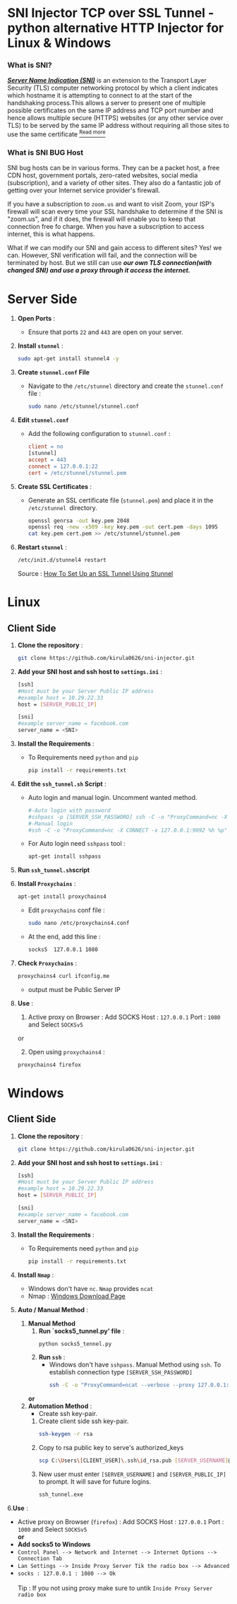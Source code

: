 # SNI Injector TCP over SSL Tunnel - python alternative HTTP Injector for Linux & Windows

### What is SNI?

[***Server Name Indication (SNI)***](https://en.wikipedia.org/wiki/Server_Name_Indication) is an extension to the Transport Layer Security (TLS) computer networking protocol by which a client indicates which hostname it is attempting to connect to at the start of the handshaking process.This allows a server to present one of multiple possible certificates on the same IP address and TCP port number and hence allows multiple secure (HTTPS) websites (or any other service over TLS) to be served by the same IP address without requiring all those sites to use the same certificate [<sup>Read more</sup>](https://en.wikipedia.org/wiki/Server_Name_Indication)

### What is SNI BUG Host

SNI bug hosts can be in various forms. They can be a packet host, a free CDN host, government portals, zero-rated websites, social media (subscription), and a variety of other sites. They also do a fantastic job of getting over your Internet service provider's firewall.

If you have a subscription to <code>zoom.us</code> and want to visit Zoom, your ISP's firewall will scan every time your SSL handshake to determine if the SNI is "zoom.us", and if it does, the firewall will enable you to keep that connection free fo charge. When you have a subscription to access internet, this is what happens.

What if we can modify our SNI and gain access to different sites? Yes! we can. However, SNI verification will fail, and the connection will be terminated by host. But we still can use ***our own TLS connection(with changed SNI) and use a proxy through it access the internet.***

# Server Side
1. **Open Ports** :
   - Ensure that ports `22` and `443` are open on your server.

2. **Install `stunnel`** :
      ```bash
      sudo apt-get install stunnel4 -y
      ```
3. **Create `stunnel.conf` File** 
   - Navigate to the `/etc/stunnel` directory and create the `stunnel.conf` file :
      ```bash
      sudo nano /etc/stunnel/stunnel.conf
      ```
4. **Edit `stunnel.conf`**
   - Add the following configuration to `stunnel.conf` :
      ```makefile
     client = no
     [stunnel]
     accept = 443
     connect = 127.0.0.1:22
     cert = /etc/stunnel/stunnel.pem
      ```
5. **Create SSL Certificates** :
   - Generate an SSL certificate file (`stunnel.pem`) and place it in the `/etc/stunnel `directory.
      ```bash
      openssl genrsa -out key.pem 2048
      openssl req -new -x509 -key key.pem -out cert.pem -days 1095
      cat key.pem cert.pem >> /etc/stunnel/stunnel.pem
      ```
6. **Restart `stunnel`** :
   ```bash
   /etc/init.d/stunnel4 restart
   ```
   Source : <a href="https://www.digitalocean.com/community/tutorials/how-to-set-up-an-ssl-tunnel-using-stunnel-on-ubuntu" target="_blank">How To Set Up an SSL Tunnel Using Stunnel</a>
# Linux
## Client Side 

1. **Clone the repository** :
   ```bash
   git clone https://github.com/kirula0626/sni-injector.git
   ```
2. **Add your SNI host and ssh host to `settings.ini`** : 
   ```bash
   [ssh]
   #Host must be your Server Public IP address
   #example host = 10.29.22.33
   host = [SERVER_PUBLIC_IP]

   [sni]
   #example server_name = facebook.com
   server_name = <SNI>
   ```
3. **Install the Requirements** :
   - To Requirements need `python` and `pip`
      ```bash
      pip install -r requirements.txt
      ```
4. **Edit the `ssh_tunnel.sh` Script** :
   - Auto login and manual login. Uncomment wanted method.
      ```makefile
      #-Auto login with password
      #sshpass -p [SERVER_SSH_PASSWORD] ssh -C -o "ProxyCommand=nc -X CONNECT -x 127.0.0.1:9092 %h %p" [SERVER_USERNAME]@[SERVER_PUBLIC_IP] -p 443 -v -CND 1080 -o StrictHostKeyChecking=no -o UserKnownHostsFile=/dev/null
      #-Manual login
      #ssh -C -o "ProxyCommand=nc -X CONNECT -x 127.0.0.1:9092 %h %p" [SERVER_USERNAME]@[SERVER_PUBLIC_IP] -p 443 -CND 1080 -o StrictHostKeyChecking=no -o UserKnownHostsFile=/dev/null
      ```
   - For Auto login need `sshpass` tool :
      ```bash
      apt-get install sshpass
      ```
5. **Run `ssh_tunnel.sh`script**
6. **Install `Proxychains`** :
   ```bash
   apt-get install proxychains4
   ```
   - Edit `proxychains` conf file :
      ```bash
      sudo nano /etc/proxychains4.conf
      ```
   - At the end, add this line  : 
      ```makefile
      socks5  127.0.0.1 1080
      ```
7. **Check `Proxychains`** :
   ```bash
   proxychains4 curl ifconfig.me
   ```
   - output must be Public Server IP
8. **Use** :
   1. Active proxy on Browser : Add SOCKS Host : `127.0.0.1` Port : `1080` and Select `SOCKSv5` 
   
   or
 
   2. Open using `proxychains4` : 
     ```bash
     proxychains4 firefox
     ```

# Windows
## Client Side 

1. **Clone the repository** :
   ```bash
   git clone https://github.com/kirula0626/sni-injector.git
   ```
2. **Add your SNI host and ssh host to `settings.ini`** : 
   ```bash
   [ssh]
   #Host must be your Server Public IP address
   #example host = 10.29.22.33
   host = [SERVER_PUBLIC_IP]

   [sni]
   #example server_name = facebook.com
   server_name = <SNI>
   ```
3. **Install the Requirements** :
   - To Requirements need `python` and `pip`
      ```bash
      pip install -r requirements.txt
      ```
4. **Install `Nmap`** :
   - Windows don't have `nc`. `Nmap` provides `ncat`
   - Nmap : <a href="https://nmap.org/download.html#windows" traget="_blank">Windows Download Page</a>

5. **Auto / Manual Method** :
   1. **Manual Method**
      1. **Run `socks5_tunnel.py' file** :
         ```makefile
         python socks5_tennel.py
         ```
      2. **Run `ssh`** :
         - Windows don't have `sshpass`. Manual Method using `ssh`. To establish connection type `[SERVER_SSH_PASSWORD]` 
            ```bash
            ssh -C -o "ProxyCommand=ncat --verbose --proxy 127.0.0.1:9092 %h %p" [SERVER_USERNAME]@[SERVER_PUBLIC_IP] -p 443 -CND 1080 -o StrictHostKeyChecking=no -o UserKnownHostsFile=/dev/null
            ```
      **or**
   2. **Automation Method** :
      -  Create ssh key-pair.
      1. Create client side ssh key-pair.
         ```bash
         ssh-keygen -r rsa
         ```
      2. Copy to rsa public key to serve's authorized_keys
         ```bash
         scp C:\Users\[CLIENT_USER]\.ssh\id_rsa.pub [SERVER_USERNAME]@[SERVER_PUBLIC_IP]:/home/[SERVER_USER]/.ssh/authorized_keys
         ```
      3. New user must enter `[SERVER_USERNAME]` and `[SERVER_PUBLIC_IP]` to prompt. It will save for future logins.
           ```bash
          ssh_tunnel.exe
           ```

6.**Use** :
   - Active proxy on Browser (`firefox`) : Add SOCKS Host : `127.0.0.1` Port : `1080` and Select `SOCKSv5` <br>
**or**
   - **Add socks5 to Windows**
   - `Control Panel --> Network and Internet --> Internet Options --> Connection Tab`
   - `Lan Settings --> Inside Proxy Server Tik the radio box --> Advanced`
   - `socks : 127.0.0.1 : 1080 --> Ok` <br><br>
   Tip : If you not using proxy make sure to untik `Inside Proxy Server radio box`

   
